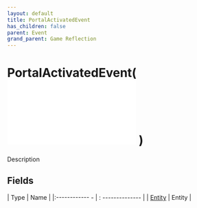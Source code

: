 ```yaml
---
layout: default
title: PortalActivatedEvent
has_children: false
parent: Event
grand_parent: Game Reflection
---
```

# PortalActivatedEvent( ![ EntityEventBase ](game-reflection/events/entity_event_base.md) )
Description 

## Fields
| Type | Name |
|:------------ - | : -------------- |
| [Entity](game-reflection/classes/entity.md) | Entity |
